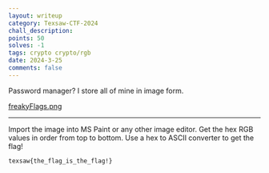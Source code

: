 ```yaml
---
layout: writeup
category: Texsaw-CTF-2024
chall_description:
points: 50
solves: -1
tags: crypto crypto/rgb
date: 2024-3-25
comments: false
---
```


Password manager? I store all of mine in image form.  

[freakyFlags.png](https://github.com/Nightxade/ctf-writeups/blob/master/assets/CTFs/Texsaw-CTF-2024/freakyFlags.png)  

---

Import the image into MS Paint or any other image editor. Get the hex RGB values in order from top to bottom. Use a hex to ASCII converter to get the flag!  

    texsaw{the_flag_is_the_flag!}